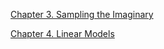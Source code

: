 [Chapter 3. Sampling the Imaginary](./chapter_3.html)

[Chapter 4. Linear Models](./chapter_4.html)
